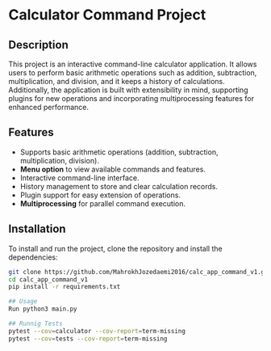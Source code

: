# Calculator Command Project

## Description
This project is an interactive command-line calculator application. It allows users to perform basic arithmetic operations such as addition, subtraction, multiplication, and division, and it keeps a history of calculations. Additionally, the application is built with extensibility in mind, supporting plugins for new operations and incorporating multiprocessing features for enhanced performance.

## Features
- Supports basic arithmetic operations (addition, subtraction, multiplication, division).
- **Menu option** to view available commands and features.
- Interactive command-line interface.
- History management to store and clear calculation records.
- Plugin support for easy extension of operations.
- **Multiprocessing** for parallel command execution.

## Installation
To install and run the project, clone the repository and install the dependencies:

```bash
git clone https://github.com/MahrokhJozedaemi2016/calc_app_command_v1.git
cd calc_app_command_v1
pip install -r requirements.txt

## Usage
Run python3 main.py

## Runnig Tests
pytest --cov=calculator --cov-report=term-missing
pytest --cov=tests --cov-report=term-missing


